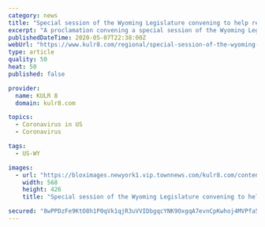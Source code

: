 ```yaml
---
category: news
title: "Special session of the Wyoming Legislature convening to help repsond to COVID-19"
excerpt: "A proclamation convening a special session of the Wyoming Legislature to help respond to the COVID-19 pandemic has been signed by Governor Mark Gordon."
publishedDateTime: 2020-05-07T22:38:00Z
webUrl: "https://www.kulr8.com/regional/special-session-of-the-wyoming-legislature-convening-to-help-repsond-to-covid-19/article_6c33db2c-90b3-11ea-a1c3-b7c4e49d2aa0.html"
type: article
quality: 50
heat: 50
published: false

provider:
  name: KULR 8
  domain: kulr8.com

topics:
  - Coronavirus in US
  - Coronavirus

tags:
  - US-WY

images:
  - url: "https://bloximages.newyork1.vip.townnews.com/kulr8.com/content/tncms/assets/v3/editorial/8/3a/83a28bee-90b5-11ea-b314-db5bc2ab36fd/5eb4917889674.image.jpg?crop=568%2C426%2C16%2C0&resize=568%2C426&order=crop%2Cresize"
    width: 568
    height: 426
    title: "Special session of the Wyoming Legislature convening to help repsond to COVID-19"

secured: "8wPPDzFe9KtO8h1P0qVk1qjR3uVVIDbgqcYNK9OxgqA7evnCpKwhoj4MVPfa53xV2HdLukpF9x+TuJtEwnYcRgfS1z4vX7xluModDdeTHaA6qD9bPe5Ai9832w0UmWR/yM0gA5aECDaZHlygnXnb3EqWf381Oww9l9lr7erE6VZ16oVcrAi2Ci8UDl9hDJXakOlvOv8DEm5yTsukmrHVYHSmvoNq6S/yy7wfHc00/eKhhI0uEFmY8WWncZC2hUgjFK9snyD4NYSBqZ+8NQlo9oVWXLS1MYRP+w++w6A6ZnuOlYIWcS2ZAIC3zf6SbVwkgQc7XnDngBJjO0omy5Kxo8NDGSchjg7pjiSd1gp/fqUAEXj71jKebmSfXXIX7uRS/PnsnVLzKxAz5NRXmeEWBE7K+hTBSKvYoKAwg/1ahVXtUgK0BzSgjqhpNT8zWLgVV0+OM7M4GxPjFV1OvqSn0emg1kdK8X8vzyvMYij+1M4=;DwglyywAx60Ddh4TVDN92A=="
---
```


